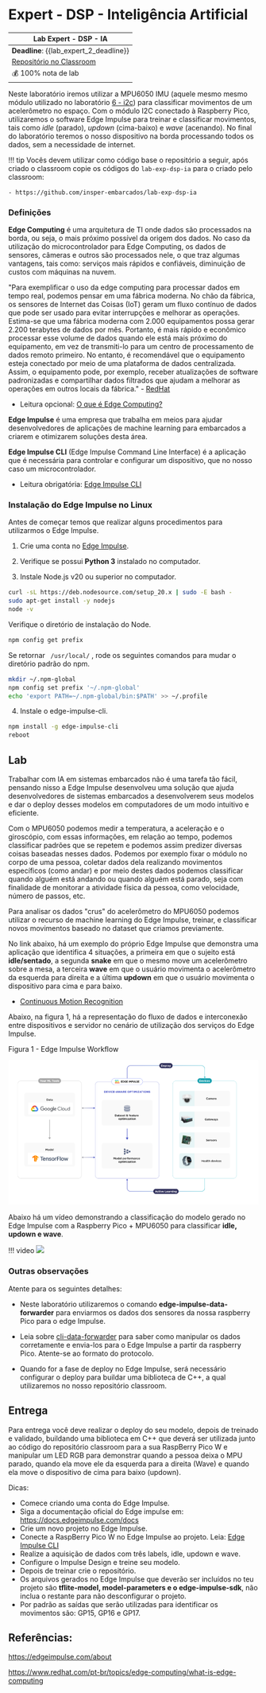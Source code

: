 # Expert - DSP - Inteligência Artificial

| Lab Expert - DSP - IA                                  |
|--------------------------------------------------------|
| **Deadline**: {{lab_expert_2_deadline}}                |
| [Repositório no Classroom]({{lab_expert_2_classroom}}) |
| 💰 100% nota de lab                                    |

Neste laboratório iremos utilizar a MPU6050 IMU (aquele mesmo mesmo módulo utilizado no laboratório [6 - i2c](https://insper-embarcados.github.io/site/labs/i2c-pra-lab/)) para classificar movimentos de um acelerômetro no espaço. Com o módulo I2C conectado à Raspberry Pico, utilizaremos o software Edge Impulse para treinar e classificar movimentos, tais como *idle* (parado), *updown* (cima-baixo) e *wave* (acenando). No final do laboratório teremos o nosso dispositivo na borda processando todos os dados, sem a necessidade de internet.

!!! tip
    Vocês devem utilizar como código base o repositório a seguir, após criado o classroom copie os códigos do `lab-exp-dsp-ia` para o criado pelo classroom:
    
    - https://github.com/insper-embarcados/lab-exp-dsp-ia

### Definições

**Edge Computing** é uma arquitetura de TI onde dados são processados na borda, ou seja, o mais próximo possível da origem dos dados. No caso da utilização do microcontrolador para Edge Computing, os dados de sensores, câmeras e outros são processados nele, o que traz algumas vantagens, tais como: serviços mais rápidos e confiáveis, diminuição de custos com máquinas na nuvem.

"Para exemplificar o uso da edge computing para processar dados em tempo real, podemos pensar em uma fábrica moderna. No chão da fábrica, os sensores de Internet das Coisas (IoT) geram um fluxo contínuo de dados que pode ser usado para evitar interrupções e melhorar as operações. Estima-se que uma fábrica moderna com 2.000 equipamentos possa gerar 2.200 terabytes de dados por mês. Portanto, é mais rápido e econômico processar esse volume de dados quando ele está mais próximo do equipamento, em vez de transmiti-lo para um centro de processamento de dados remoto primeiro. No entanto, é recomendável que o equipamento esteja conectado por meio de uma plataforma de dados centralizada. Assim, o equipamento pode, por exemplo, receber atualizações de software padronizadas e compartilhar dados filtrados que ajudam a melhorar as operações em outros locais da fábrica." - [RedHat](https://www.redhat.com/pt-br/topics/edge-computing/what-is-edge-computing)

- Leitura opcional: [O que é Edge Computing?](https://www.redhat.com/pt-br/topics/edge-computing/what-is-edge-computing)

**Edge Impulse** é uma empresa que trabalha em meios para ajudar desenvolvedores de aplicações de machine learning para embarcados a criarem e otimizarem soluções desta área.

**Edge Impulse CLI** (Edge Impulse Command Line Interface) é a aplicação que é necessária para controlar e configurar um dispositivo, que no nosso caso um microcontrolador.

- Leitura obrigatória: [Edge Impulse CLI](https://docs.edgeimpulse.com/docs/tools/edge-impulse-cli)

### Instalação do Edge Impulse no Linux

Antes de começar temos que realizar alguns procedimentos para utilizarmos o Edge Impulse.

1. Crie uma conta no [Edge Impulse](https://edgeimpulse.com/).

2. Verifique se possui **Python 3** instalado no computador.

3. Instale Node.js v20 ou superior no computador.

``` bash
curl -sL https://deb.nodesource.com/setup_20.x | sudo -E bash -
sudo apt-get install -y nodejs
node -v
```

Verifique o diretório de instalação do Node.

``` bash
npm config get prefix
```


Se retornar ``` /usr/local/```  , rode os seguintes comandos para mudar o diretório padrão do npm.

``` bash
mkdir ~/.npm-global
npm config set prefix '~/.npm-global'
echo 'export PATH=~/.npm-global/bin:$PATH' >> ~/.profile
```

4. Instale o edge-impulse-cli.

``` bash
npm install -g edge-impulse-cli
reboot
``` 

## Lab

Trabalhar com IA em sistemas embarcados não é uma tarefa tão fácil, pensando nisso a Edge Impulse desenvolveu uma solução que ajuda desenvolvedores de sistemas embarcados a desenvolverem seus modelos e dar o deploy desses modelos em computadores de um modo intuitivo e eficiente. 

Com o MPU6050 podemos medir a temperatura, a aceleração e o giroscópio, com essas informações, em relação ao tempo, podemos classificar padrões que se repetem e podemos assim predizer diversas coisas baseadas nesses dados. Podemos por exemplo fixar o módulo no corpo de uma pessoa, coletar dados dela realizando movimentos específicos (como andar) e por meio destes dados podemos classificar quando alguém está andando ou quando alguém está parado, seja com finalidade de monitorar a atividade física da pessoa, como velocidade, número de passos, etc.

Para analisar os dados "crus" do acelerômetro do MPU6050 podemos utilizar o recurso de machine learning do Edge Impulse, treinar, e classificar novos movimentos baseado no dataset que criamos previamente.


No link abaixo, há um exemplo do próprio Edge Impulse que demonstra uma aplicação que identifica 4 situações, a primeira em que o sujeito está **idle/sentado**, a segunda **snake** em que o mesmo move um acelerômetro sobre a mesa, a terceira **wave** em que o usuário movimenta o acelerômetro da esquerda para direita e a última **updown** em que o usuário movimenta o dispositivo para cima e para baixo.

- [Continuous Motion Recognition]( https://docs.edgeimpulse.com/docs/tutorials/end-to-end-tutorials/continuous-motion-recognition)

Abaixo, na figura 1, há a representação do fluxo de dados e interconexão entre dispositivos e servidor no cenário de utilização dos serviços do Edge Impulse. 

Figura 1 - Edge Impulse Workflow

![edge impulse workflow](./imgs-dsp/ia-edgeflux.png)

Abaixo há um vídeo demonstrando a classificação do modelo gerado no Edge Impulse com a Raspberry Pico + MPU6050 para classificar **idle, updown e wave**.

!!! video
    ![](https://youtu.be/Yk3hq3IcJR4)


### Outras observações

Atente para os seguintes detalhes:

- Neste laboratório utilizaremos o comando **edge-impulse-data-forwarder** para enviarmos os dados dos sensores da nossa raspberry Pico para o edge Impulse.

- Leia sobre [cli-data-forwarder](https://docs.edgeimpulse.com/docs/tools/edge-impulse-cli/cli-data-forwarder) para saber como manipular os dados corretamente e envia-los para o Edge Impulse a partir da raspberry Pico. Atente-se ao formato do protocolo.

- Quando for a fase de deploy no Edge Impulse, será necessário configurar o deploy para buildar uma biblioteca de C++, a qual utilizaremos no nosso repositório classroom.


## Entrega

Para entrega você deve realizar o deploy do seu modelo, depois de treinado e validado, buildando uma biblioteca em C++ que deverá ser utilizada junto ao código do repositório classroom para a sua RaspBerry Pico W e manipular um LED RGB para demonstrar quando a pessoa deixa o MPU parado, quando ela move ele da esquerda para a direita (Wave) e quando ela move o dispositivo de cima para baixo (updown).

Dicas:

- Comece criando uma conta do Edge Impulse.
- Siga a documentação oficial do Edge impulse em: https://docs.edgeimpulse.com/docs
- Crie um novo projeto no Edge Impulse.
- Conecte a RaspBerry Pico W no Edge Impulse ao projeto. Leia: [Edge Impulse CLI](https://docs.edgeimpulse.com/docs/tools/edge-impulse-cli)
- Realize a aquisição de dados com três labels, idle, updown e wave.
- Configure o Impulse Design e treine seu modelo.
- Depois de treinar crie o repositório.
- Os arquivos gerados no Edge Impulse que deverão ser incluídos no teu projeto são **tflite-model, model-parameters e o edge-impulse-sdk**, não inclua o restante para não desconfigurar o projeto.
- Por padrão as saídas que serão utilizadas para identificar os movimentos são: GP15, GP16 e GP17.


## Referências:

https://edgeimpulse.com/about

https://www.redhat.com/pt-br/topics/edge-computing/what-is-edge-computing
